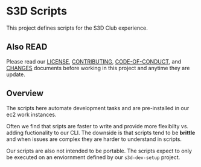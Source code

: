 # S3D Scripts
This project defines scripts for the S3D Club experience.

## Also READ
Please read our [LICENSE][lice], [CONTRIBUTING][cont], [CODE-OF-CONDUCT][code],
and [CHANGES][chge] documents before working in this project and anytime they
are update.

## Overview
The scripts here automate development tasks and are pre-installed in our ec2
work instances.

Often we find that sripts are faster to write and provide more flexibilty vs.
adding fuctionality to our CLI. The downside is that scripts tend to be
**brittle** and when issues are complex they are harder to understand in
scripts.

Our scripts are also not intended to be portable. The scripts expect to only be
executed on an enviornment defined by our `s3d-dev-setup` project.

[chge]: ./CHANGES.md
[code]: ./CODE-OF-CONDUCT.md
[cont]: ./CONTRIBUTING.md
[lice]: ./LICENSE.md
